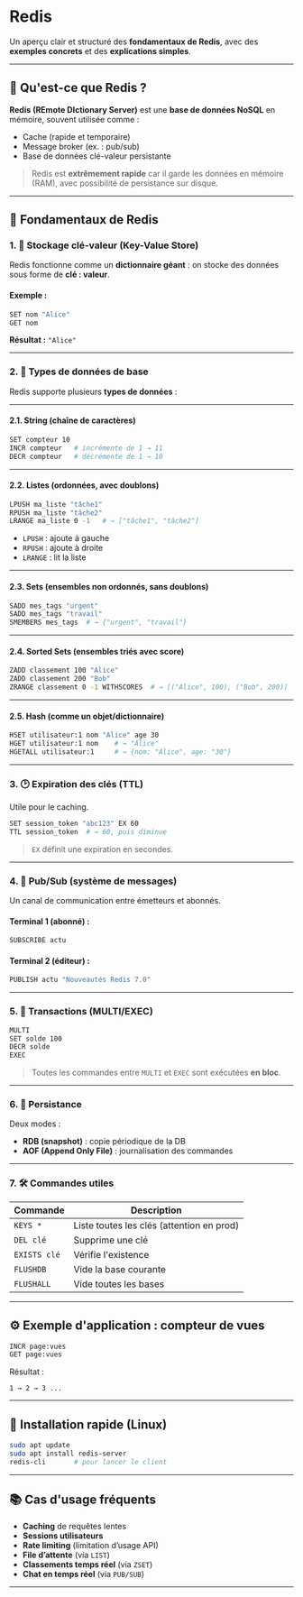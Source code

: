 # Redis

Un aperçu clair et structuré des **fondamentaux de Redis**, avec des **exemples concrets** et des **explications simples**.

---

## 🧠 Qu'est-ce que Redis ?

**Redis (REmote DIctionary Server)** est une **base de données NoSQL** en mémoire, souvent utilisée comme :

* Cache (rapide et temporaire)
* Message broker (ex. : pub/sub)
* Base de données clé-valeur persistante

> Redis est **extrêmement rapide** car il garde les données en mémoire (RAM), avec possibilité de persistance sur disque.

---

## 🧱 Fondamentaux de Redis

### 1. 🔑 Stockage clé-valeur (Key-Value Store)

Redis fonctionne comme un **dictionnaire géant** : on stocke des données sous forme de **clé : valeur**.

#### Exemple :

```bash
SET nom "Alice"
GET nom
```

**Résultat :** `"Alice"`

---

### 2. 🧾 Types de données de base

Redis supporte plusieurs **types de données** :

---

#### 2.1. **String** (chaîne de caractères)

```bash
SET compteur 10
INCR compteur   # incrémente de 1 → 11
DECR compteur   # décrémente de 1 → 10
```

---

#### 2.2. **Listes** (ordonnées, avec doublons)

```bash
LPUSH ma_liste "tâche1"
RPUSH ma_liste "tâche2"
LRANGE ma_liste 0 -1   # → ["tâche1", "tâche2"]
```

* `LPUSH` : ajoute à gauche
* `RPUSH` : ajoute à droite
* `LRANGE` : lit la liste

---

#### 2.3. **Sets** (ensembles non ordonnés, sans doublons)

```bash
SADD mes_tags "urgent"
SADD mes_tags "travail"
SMEMBERS mes_tags  # → {"urgent", "travail"}
```

---

#### 2.4. **Sorted Sets** (ensembles triés avec score)

```bash
ZADD classement 100 "Alice"
ZADD classement 200 "Bob"
ZRANGE classement 0 -1 WITHSCORES  # → [("Alice", 100), ("Bob", 200)]
```

---

#### 2.5. **Hash** (comme un objet/dictionnaire)

```bash
HSET utilisateur:1 nom "Alice" age 30
HGET utilisateur:1 nom    # → "Alice"
HGETALL utilisateur:1     # → {nom: "Alice", age: "30"}
```

---

### 3. 🕑 Expiration des clés (TTL)

Utile pour le caching.

```bash
SET session_token "abc123" EX 60
TTL session_token  # → 60, puis diminue
```

> `EX` définit une expiration en secondes.

---

### 4. 🔄 Pub/Sub (système de messages)

Un canal de communication entre émetteurs et abonnés.

#### Terminal 1 (abonné) :

```bash
SUBSCRIBE actu
```

#### Terminal 2 (éditeur) :

```bash
PUBLISH actu "Nouveautés Redis 7.0"
```

---

### 5. 🧰 Transactions (MULTI/EXEC)

```bash
MULTI
SET solde 100
DECR solde
EXEC
```

> Toutes les commandes entre `MULTI` et `EXEC` sont exécutées **en bloc**.

---

### 6. 💾 Persistance

Deux modes :

* **RDB (snapshot)** : copie périodique de la DB
* **AOF (Append Only File)** : journalisation des commandes

---

### 7. 🛠️ Commandes utiles

| Commande     | Description                               |
| ------------ | ----------------------------------------- |
| `KEYS *`     | Liste toutes les clés (attention en prod) |
| `DEL clé`    | Supprime une clé                          |
| `EXISTS clé` | Vérifie l'existence                       |
| `FLUSHDB`    | Vide la base courante                     |
| `FLUSHALL`   | Vide toutes les bases                     |

---

## ⚙️ Exemple d'application : compteur de vues

```bash
INCR page:vues
GET page:vues
```

Résultat :

```
1 → 2 → 3 ...
```

---

## 🚀 Installation rapide (Linux)

```bash
sudo apt update
sudo apt install redis-server
redis-cli       # pour lancer le client
```

---

## 📚 Cas d'usage fréquents

* **Caching** de requêtes lentes
* **Sessions utilisateurs**
* **Rate limiting** (limitation d’usage API)
* **File d’attente** (via `LIST`)
* **Classements temps réel** (via `ZSET`)
* **Chat en temps réel** (via `PUB/SUB`)

---
